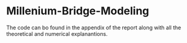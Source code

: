 # Millenium-Bridge-Modeling
The code can bo found in the appendix of the report along with all the theoretical and numerical explanantions. 

